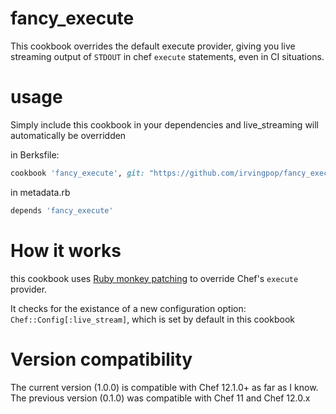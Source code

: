 # fancy_execute

This cookbook overrides the default execute provider, giving you live streaming output of `STDOUT` in chef `execute` statements, even in CI situations.

# usage

Simply include this cookbook in your dependencies and live_streaming will automatically be overridden

in Berksfile:
```ruby
cookbook 'fancy_execute', git: "https://github.com/irvingpop/fancy_execute.git"
```

in metadata.rb
```ruby
depends 'fancy_execute'
```

# How it works
this cookbook uses [Ruby monkey patching](http://stackoverflow.com/questions/394144/what-does-monkey-patching-exactly-mean-in-ruby) to override Chef's `execute` provider.

It checks for the existance of a new configuration option: `Chef::Config[:live_stream]`, which is set by default in this cookbook

# Version compatibility
The current version (1.0.0) is compatible with Chef 12.1.0+ as far as I know.   The previous version (0.1.0) was compatible with Chef 11 and Chef 12.0.x

